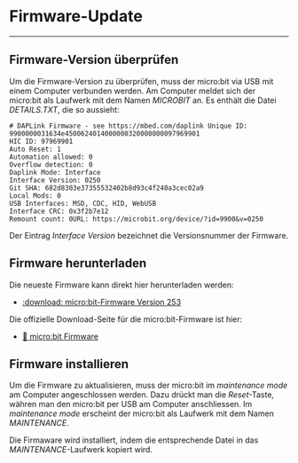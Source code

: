 # Firmware-Update
---

## Firmware-Version überprüfen

Um die Firmware-Version zu überprüfen, muss der micro:bit via USB mit einem Computer verbunden werden. Am Computer meldet sich der micro:bit als Laufwerk mit dem Namen _MICROBIT_ an. Es enthält die Datei _DETAILS.TXT_, die so aussieht:

```
# DAPLink Firmware - see https://mbed.com/daplink Unique ID: 9900000031634e4500624014000000320000000097969901
HIC ID: 97969901
Auto Reset: 1
Automation allowed: 0
Overflow detection: 0
Daplink Mode: Interface
Interface Version: 0250
Git SHA: 682d8303e37355532402b8d93c4f240a3cec02a9
Local Mods: 0
USB Interfaces: MSD, CDC, HID, WebUSB
Interface CRC: 0x3f2b7e12
Remount count: 0URL: https://microbit.org/device/?id=9900&v=0250
```

Der Eintrag _Interface Version_ bezeichnet die Versionsnummer der Firmware.

## Firmware herunterladen

Die neueste Firmware kann direkt hier herunterladen werden:

* [:download: micro:bit-Firmware Version 253](./0253_kl26z_microbit_0x8000.hex)

Die offizielle Download-Seite für die micro:bit-Firmware ist hier:

* [:link: micro:bit Firmware](https://microbit.org/get-started/user-guide/firmware/)

## Firmware installieren

Um die Firmware zu aktualisieren, muss der micro:bit im *maintenance mode* am Computer angeschlossen werden. Dazu drückt man die _Reset_-Taste, währen man den micro:bit per USB am Computer anschliessen. Im *maintenance mode* erscheint der micro:bit als Laufwerk mit dem Namen _MAINTENANCE_.

Die Firmaware wird installiert, indem die entsprechende Datei in das _MAINTENANCE_-Laufwerk kopiert wird.
